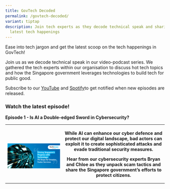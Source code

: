 ```yaml
---
title: GovTech Decoded
permalink: /govtech-decoded/
variant: tiptap
description: Join tech experts as they decode technical speak and sharing the
  latest tech happenings
---
```

<p>Ease into tech jargon and get the latest scoop on the tech happenings
in GovTech!</p>
<p>Join us as we decode technical speak in our video-podcast series. We gathered
the tech experts within our organisation to discuss hot tech topics and
how the Singapore government leverages technologies to build tech for public
good.</p>
<p>Subscribe to our <a href="https://www.youtube.com/@GovTechSG" rel="noopener nofollow" target="_blank">YouTube</a> and
<a href="https://open.spotify.com/show/6ZhKSG18z7bQ30jIvn4965?si=a8YjBA4qQ_ihKug1Ne2znQ&amp;nd=1&amp;dlsi=99d2bf0d3719429b" rel="noopener nofollow" target="_blank">Spotify</a>to get notified when new episodes are released.</p>
<h3>Watch the latest episode!</h3>
<p><strong>Episode 1 - Is AI a Double-edged Sword in Cybersecurity?</strong>
</p>
<table style="minWidth: 50px">
<colgroup>
<col>
<col>
</colgroup>
<tbody>
<tr>
<th rowspan="1" colspan="1">
<p></p>
<div class="isomer-image-wrapper">
<img style="width: 100%" height="auto" width="100%" alt="" src="/images/Cyan_Blue.png">
</div>
</th>
<th rowspan="1" colspan="1">
<p>While AI can enhance our cyber defence and protect our digital landscape,
bad actors can exploit it to create sophisticated attacks and evade traditional
security measures.</p>
<p>Hear from our cybersecurity experts Bryan and Chloe as they unpack scam
tactics and share the Singapore government’s efforts to protect citizens.</p>
</th>
</tr>
</tbody>
</table>
<p></p>